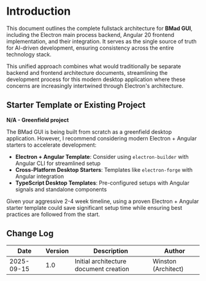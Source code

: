 # Introduction

This document outlines the complete fullstack architecture for **BMad GUI**, including the Electron main process backend, Angular 20 frontend implementation, and their integration. It serves as the single source of truth for AI-driven development, ensuring consistency across the entire technology stack.

This unified approach combines what would traditionally be separate backend and frontend architecture documents, streamlining the development process for this modern desktop application where these concerns are increasingly intertwined through Electron's architecture.

## Starter Template or Existing Project

**N/A - Greenfield project**

The BMad GUI is being built from scratch as a greenfield desktop application. However, I recommend considering modern Electron + Angular starters to accelerate development:

- **Electron + Angular Template**: Consider using `electron-builder` with Angular CLI for streamlined setup
- **Cross-Platform Desktop Starters**: Templates like `electron-forge` with Angular integration
- **TypeScript Desktop Templates**: Pre-configured setups with Angular signals and standalone components

Given your aggressive 2-4 week timeline, using a proven Electron + Angular starter template could save significant setup time while ensuring best practices are followed from the start.

## Change Log

| Date | Version | Description | Author |
|------|---------|-------------|---------|
| 2025-09-15 | 1.0 | Initial architecture document creation | Winston (Architect) |
